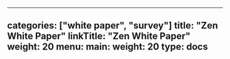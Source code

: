 
---
categories: ["white paper", "survey"]
title: "Zen White Paper"
linkTitle: "Zen White Paper"
weight: 20
menu:
  main:
    weight: 20
type: docs
---

